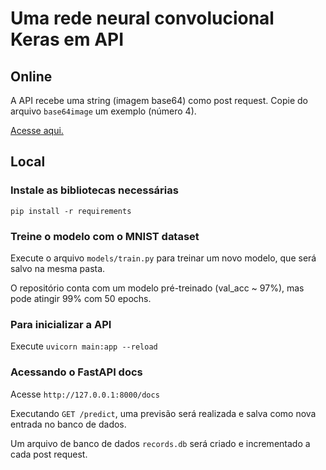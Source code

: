 # Uma rede neural convolucional Keras em API

## Online

A API recebe uma string (imagem base64) como post request. Copie do arquivo `base64image` um exemplo (número 4).

[Acesse aqui.](https://keras-mnist-roit.herokuapp.com/docs)

## Local

### Instale as bibliotecas necessárias

`pip install -r requirements`

### Treine o modelo com o MNIST dataset

Execute o arquivo `models/train.py` para treinar um novo modelo, que será salvo na mesma pasta.

O repositório conta com um modelo pré-treinado (val_acc ~ 97%), mas pode atingir 99% com 50 epochs.

### Para inicializar a API

Execute `uvicorn main:app --reload`

### Acessando o FastAPI docs

Acesse `http://127.0.0.1:8000/docs`

Executando `GET /predict`, uma previsão será realizada e salva como nova entrada no banco de dados.

Um arquivo de banco de dados `records.db` será criado e incrementado a cada post request.
